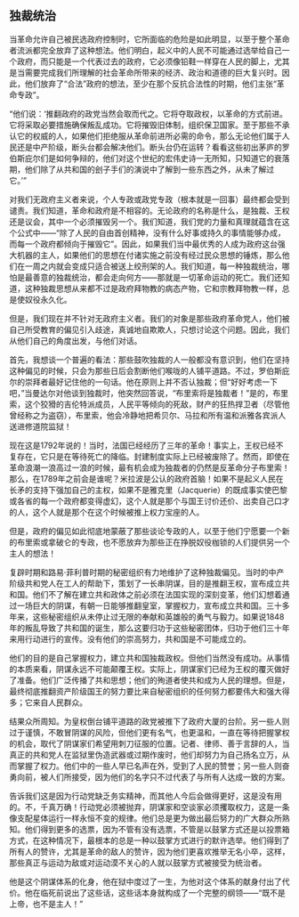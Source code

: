 ## 独裁统治

当革命允许自己被民选政府控制时，它所面临的危险是如此明显，以至于整个革命者流派都完全放弃了这种想法。他们明白，起义中的人民不可能通过选举给自己一个政府，而只能是一个代表过去的政府，它必须像铅鞋一样穿在人民的脚上，尤其是当需要完成我们所理解的社会革命所带来的经济、政治和道德的巨大复兴时。因此，他们放弃了“合法”政府的想法，至少在那个反抗合法性的时期，他们主张“革命专政”。

“他们说：‘推翻政府的政党当然会取而代之。它将夺取政权，以革命的方式前进。它将采取必要措施确保叛乱成功。它将摧毁旧体制，组织保卫国家。至于那些不承认它的权威的人，如果他们拒绝服从革命前进所必需的命令，那么无论他们属于人民还是中产阶级，断头台都会解决他们。断头台仍在运转？看看这些初出茅庐的罗伯斯庇尔们是如何争辩的，他们对这个世纪的宏伟史诗一无所知，只知道它的衰落期，他们除了从共和国的刽子手们的演说中了解到一些东西之外，从未了解过它。’”

对我们无政府主义者来说，个人专政或政党专政（根本就是一回事）最终都会受到谴责。我们知道，革命和政府是不相容的。无论政府的名称是什么，是独裁、王权还是议会，其中一个必须摧毁另一个。我们知道，我们党的力量和真理就蕴含在这个公式中——“除了人民的自由首创精神，没有什么好事或持久的事情能够办成，而每一个政府都倾向于摧毁它”。因此，如果我们当中最优秀的人成为政府这台强大机器的主人，如果他们的思想在付诸实施之前没有经过民众思想的锤炼，那么他们在一周之内就会变成只适合被送上绞刑架的人。我们知道，每一种独裁统治，哪怕是最善意的独裁统治，都会走向何方——那就是一切革命运动的死亡。我们还知道，这种独裁思想从来都不过是政府拜物教的病态产物，它和宗教拜物教一样，总是使奴役永久化。

但是，我们现在并不针对无政府主义者。我们的对象是那些政府革命党人，他们被自己所受教育的偏见引入歧途，真诚地自欺欺人，只想讨论这个问题。因此，我们从他们自己的角度出发，与他们对话。

首先，我想谈一个普遍的看法：那些鼓吹独裁的人一般都没有意识到，他们在坚持这种偏见的时候，只会为那些日后会割断他们喉咙的人铺平道路。不过，罗伯斯庇尔的崇拜者最好记住他的一句话。他在原则上并不否认独裁；但“好好考虑一下吧，”当曼达尔对他谈到独裁时，他突然回答说，“布里索将是独裁者！”是的，布里索，这个狡猾的吉伦特派成员，人民平等倾向的死敌，财产的狂热捍卫者（尽管他曾经称之为盗窃），布里索，他会冷静地把希贝尔、马拉和所有温和派雅各宾派人送进修道院监狱！

现在这是1792年说的！当时，法国已经经历了三年的革命！事实上，王权已经不复存在，它只是在等待死亡的降临。封建制度实际上已经被废除了。然而，即使在革命浪潮一浪高过一浪的时候，最有机会成为独裁者的仍然是反革命分子布里索！那么，在1789年之前会是谁呢？米拉波是公认的政府首脑！如果不是起义人民在长矛的支持下强加自己的主权，如果不是雅克里（Jacquerie）的既成事实使巴黎或各省的每一个政府都变得虚幻，这个人就是那个与国王讨价还价、出卖自己口才的人，这个人就是那个在这个时候被推上权力宝座的人。

但是，政府的偏见如此彻底地蒙蔽了那些谈论专政的人，以至于他们宁愿要一个新的布里索或拿破仑的专政，也不愿放弃为那些正在挣脱奴役枷锁的人们提供另一个主人的想法！

复辟时期和路易·菲利普时期的秘密组织有力地维护了这种独裁偏见。当时的中产阶级共和党人在工人的帮助下，策划了一长串阴谋，目的是推翻王权，宣布成立共和国。他们不了解在建立共和政体之前必须在法国实现的深刻变革，他们幻想着通过一场巨大的阴谋，有朝一日能够推翻皇室，掌握权力，宣布成立共和国。三十多年来，这些秘密组织从未停止过无限的奉献和英雄般的勇气与毅力。如果说1848年的叛乱导致了共和国的诞生，那么这要归功于这些秘密团体，归功于他们三十年来用行动进行的宣传。没有他们的崇高努力，共和国是不可能成立的。

他们的目的是自己掌握权力，建立共和国独裁政权。但他们当然没有成功。从事情的本质来看，阴谋永远不可能颠覆王权。实际上，阴谋家们已经为王权的覆灭做好了准备。他们广泛传播了共和思想；他们的殉道者使共和成为人民的理想。但是，最终彻底推翻资产阶级国王的努力要比来自秘密组织的任何努力都要伟大和强大得多；它来自人民群众。

结果众所周知。为皇权倒台铺平道路的政党被推下了政府大厦的台阶。另一些人则过于谨慎，不敢冒阴谋的风险，但他们更有名气，也更温和，一直在等待把握掌权的机会，取代了阴谋家们希望用刺刀征服的位置。记者、律师、善于言辞的人，当真正的共和党人在监狱里伪造武器或过期作废时，他们却努力为自己扬名立万，从而掌握了权力。他们中的一些人早已名声在外，受到了人民的赞誉；另一些人则奋勇向前，被人们所接受，因为他们的名字只不过代表了与所有人达成一致的方案。

告诉我们这是因为行动党缺乏务实精神，而其他人今后会做得更好，这是没有用的。不，千真万确！行动党必须被抛弃，阴谋家和空谈家必须攫取权力，这是一条像支配星体运行一样永恒不变的规律。他们总是更为做出最后努力的广大群众所熟知。他们得到更多的选票，因为不管有没有选票，不管是以鼓掌方式还是以投票箱方式，在这种情况下，最根本的总是一种以鼓掌方式进行的默许选举。他们得到了所有人的赞许，尤其是革命的敌人的赞许，因为他们更喜欢推举无名小卒，这样，那些真正与运动为敌或对运动漠不关心的人就以鼓掌方式被接受为统治者。

他是这个阴谋体系的化身，他在狱中度过了一生，为他对这个体系的献身付出了代价。他在临死前说出了这些话，这些话本身就构成了一个完整的纲领——“既不是上帝，也不是主人！”

